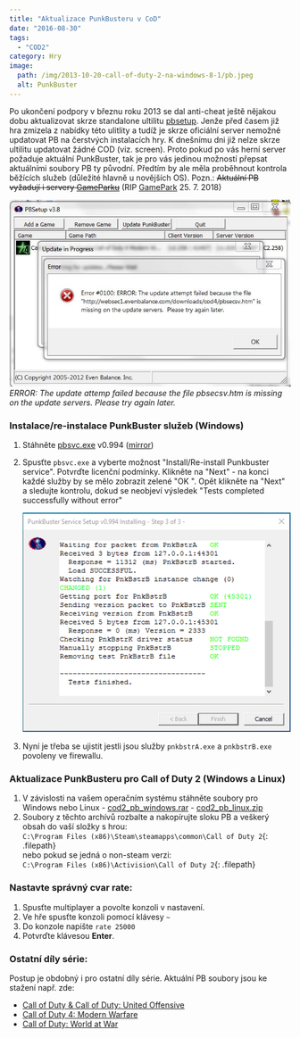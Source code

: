 ```yaml
---
title: "Aktualizace PunkBusteru v CoD"
date: "2016-08-30"
tags: 
  - "COD2"
category: Hry
image: 
  path: /img/2013-10-20-call-of-duty-2-na-windows-8-1/pb.jpeg
  alt: PunkBuster
---
```


Po ukončení podpory v březnu roku 2013 se dal anti-cheat ještě nějakou dobu aktualizovat skrze standalone ultilitu [pbsetup](https://www.evenbalance.com/pbsetup.php). Jenže před časem již hra zmizela z nabídky této ulitlity a tudíž je skrze oficiální server nemožné updatovat PB na čerstvých instalacích hry. K dnešnímu dni již nelze skrze ultilitu updatovat žádné COD (viz. screen). Proto pokud po vás herní server požaduje aktuální PunkBuster, tak je pro vás jedinou možností přepsat aktuálními soubory PB ty původní. Předtím by ale měla proběhnout kontrola běžících služeb (důležité hlavně u novějších OS). Pozn.: ~~Aktuální PB vyžadují i servery [GameParku](https://www.gamepark.cz/)~~ (RIP [GamePark](https://www.gamepark.cz/tema/gamepark-se-meni/) 25. 7. 2018)

![Fail](/img/2016-08-30-aktualizace-punkbusteru-v-cod/fail.JPG) 
_ERROR: The update attemp failed because the file pbsecsv.htm is missing on the update servers. Please try again later._

### Instalace/re-instalace PunkBuster služeb (Windows)

1. Stáhněte [pbsvc.exe](https://1drv.ms/u/s!AmaMNBEz9Mw0gbw5vC2JeTxkALJdZg) v0.994 ([mirror](https://www.evenbalance.com/downloads/pbsvc/pbsvc.exe))
2. Spusťte `pbsvc.exe` a vyberte možnost "Install/Re-install Punkbuster service". Potvrďte licenční podmínky. Klikněte na "Next" - na konci každé služby by se mělo zobrazit zelené "OK ". Opět klikněte na "Next" a sledujte kontrolu, dokud se neobjeví výsledek "Tests completed successfully without error"
    
    ![PB](/img/2016-08-30-aktualizace-punkbusteru-v-cod/pb3.png)
3. Nyní je třeba se ujistit jestli jsou služby `pnkbstrA.exe` a `pnkbstrB.exe` povoleny ve firewallu.

### Aktualizace PunkBusteru pro Call of Duty 2 (Windows a Linux)

1. V závislosti na vašem operačním systému stáhněte soubory pro Windows nebo Linux - [cod2_pb_windows.rar](https://1drv.ms/u/s!AmaMNBEz9Mw0gbw4fHYelAW06uRb_A) - [cod2_pb_linux.zip](https://1drv.ms/u/s!AmaMNBEz9Mw0gbw3lBpQfqEfJg5NTw)
2. Soubory z těchto archívů rozbalte a nakopírujte sloku PB a veškerý obsah do vaší složky s hrou: <br>
  `C:\Program Files (x86)\Steam\steamapps\common\Call of Duty 2`{: .filepath} <br>
  nebo pokud se jedná o non-steam verzi: <br>
  `C:\Program Files (x86)\Activision\Call of Duty 2`{: .filepath} <br>

### Nastavte správný cvar rate:

1. Spusťte multiplayer a povolte konzoli v nastavení.
2. Ve hře spusťte konzoli pomocí klávesy `~`
3. Do konzole napište `rate 25000`
4. Potvrďte klávesou __Enter__.

### Ostatní díly série:

Postup je obdobný i pro ostatní díly série. Aktuální PB soubory jsou ke stažení např. zde:

- [Call of Duty & Call of Duty: United Offensive](https://www.callofdutyview.net/files/pb/cod_pb.zip)
- [Call of Duty 4: Modern Warfare](https://www.callofdutyview.net/files/pb/cod4mw_pb.zip)
- [Call of Duty: World at War](https://www.callofdutyview.net/files/pb/codwaw_pb.zip)
